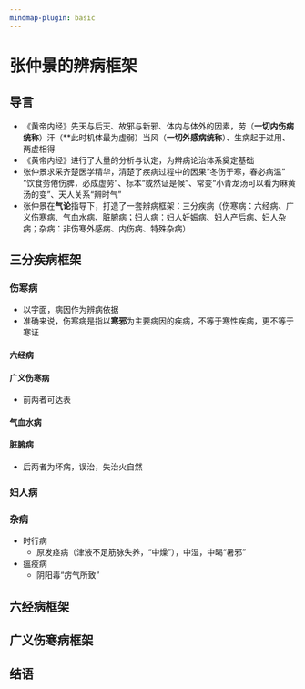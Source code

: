 ```yaml
---
mindmap-plugin: basic
---
```


# 张仲景的辨病框架

## 导言
- 《黄帝内经》先天与后天、故邪与新邪、体内与体外的因素，劳（**一切内伤病统称**）汗（**此时机体最为虚弱）当风（**一切外感病统称**）、生病起于过用、两虚相得
- 《黄帝内经》进行了大量的分析与认定，为辨病论治体系奠定基础
- 张仲景求采齐楚医学精华，清楚了疾病过程中的因果“冬伤于寒，春必病温” ”饮食劳倦伤脾，必成虚劳”、标本“或然证是候”、常变“小青龙汤可以看为麻黄汤的变”、天人关系“辨时气”
- 张仲景在**气论**指导下，打造了一套辨病框架：三分疾病（伤寒病：六经病、广义伤寒病、气血水病、脏腑病；妇人病：妇人妊娠病、妇人产后病、妇人杂病；杂病：非伤寒外感病、内伤病、特殊杂病）

## 三分疾病框架
### 伤寒病
   - 以字面，病因作为辨病依据
   - 准确来说，伤寒病是指以**寒邪**为主要病因的疾病，不等于寒性疾病，更不等于寒证
   #### 六经病
   #### 广义伤寒病 
   - 前两者可达表
   #### 气血水病
   #### 脏腑病
   - 后两者为坏病，误治，失治火自然
### 妇人病
### 杂病
   - 时行病
      - 原发痉病（津液不足筋脉失养，“中燥”），中湿，中暍“暑邪”
   - 瘟疫病
      - 阴阳毒“疠气所致”

## 六经病框架

## 广义伤寒病框架

## 结语